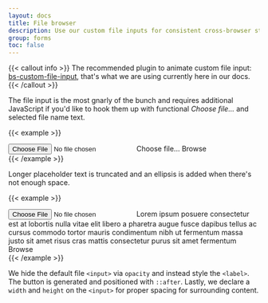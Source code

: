 ```yaml
---
layout: docs
title: File browser
description: Use our custom file inputs for consistent cross-browser styling, built-in customization, and lightweight JavaScript.
group: forms
toc: false
---
```


{{< callout info >}}
The recommended plugin to animate custom file input: [bs-custom-file-input](https://www.npmjs.com/package/bs-custom-file-input), that's what we are using currently here in our docs.
{{< /callout >}}

The file input is the most gnarly of the bunch and requires additional JavaScript if you'd like to hook them up with functional *Choose file...* and selected file name text.

{{< example >}}
<div class="form-file">
  <input type="file" class="form-file-input" id="customFile">
  <label class="form-file-label" for="customFile">
    <span class="form-file-text">Choose file...</span>
    <span class="form-file-button">Browse</span>
  </label>
</div>
{{< /example >}}

Longer placeholder text is truncated and an ellipsis is added when there's not enough space.

{{< example >}}
<div class="form-file">
  <input type="file" class="form-file-input" id="customFileLong">
  <label class="form-file-label" for="customFileLong">
    <span class="form-file-text">Lorem ipsum posuere consectetur est at lobortis nulla vitae elit libero a pharetra augue fusce dapibus tellus ac cursus commodo tortor mauris condimentum nibh ut fermentum massa justo sit amet risus cras mattis consectetur purus sit amet fermentum</span>
    <span class="form-file-button">Browse</span>
  </label>
</div>
{{< /example >}}

We hide the default file `<input>` via `opacity` and instead style the `<label>`. The button is generated and positioned with `::after`. Lastly, we declare a `width` and `height` on the `<input>` for proper spacing for surrounding content.
